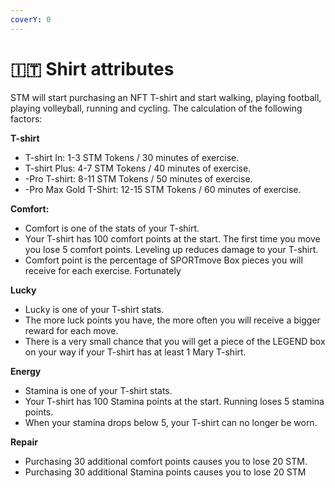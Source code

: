 ```yaml
---
coverY: 0
---
```


# 🇮🇹 Shirt attributes

STM will start purchasing an NFT T-shirt and start walking, playing football, playing volleyball, running and cycling. The calculation of the following factors:&#x20;

**T-shirt**&#x20;

* T-shirt In: 1-3 STM Tokens / 30 minutes of exercise.&#x20;
* T-shirt Plus: 4-7 STM Tokens / 40 minutes of exercise.&#x20;
* \-Pro T-shirt: 8-11 STM Tokens / 50 minutes of exercise.&#x20;
* \-Pro Max Gold T-Shirt: 12-15 STM Tokens / 60 minutes of exercise.

**Comfort:**

* Comfort is one of the stats of your T-shirt.
* Your T-shirt has 100 comfort points at the start. The first time you move you lose 5 comfort points. Leveling up reduces damage to your T-shirt.
* Comfort point is the percentage of SPORTmove Box pieces you will receive for each exercise. Fortunately

**Lucky**

* Lucky is one of your T-shirt stats.
* The more luck points you have, the more often you will receive a bigger reward for each move.
* There is a very small chance that you will get a piece of the LEGEND box on your way if your T-shirt has at least 1 Mary T-shirt.

**Energy**

* Stamina is one of your T-shirt stats.
* Your T-shirt has 100 Stamina points at the start. Running loses 5 stamina points.
* When your stamina drops below 5, your T-shirt can no longer be worn.&#x20;

**Repair**&#x20;

* Purchasing 30 additional comfort points causes you to lose 20 STM.
* Purchasing 30 additional Stamina points causes you to lose 20 STM
